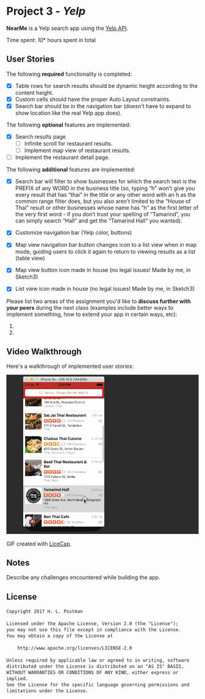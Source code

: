 # Project 3 - *Yelp*

**NearMe** is a Yelp search app using the [Yelp API](http://www.yelp.com/developers/documentation/v2/search_api).

Time spent: *10** hours spent in total

## User Stories

The following **required** functionality is completed:

- [x] Table rows for search results should be dynamic height according to the content height.
- [x] Custom cells should have the proper Auto Layout constraints.
- [x] Search bar should be in the navigation bar (doesn't have to expand to show location like the real Yelp app does).

The following **optional** features are implemented:

- [x] Search results page
   - [ ] Infinite scroll for restaurant results.
   - [ ] Implement map view of restaurant results.
- [ ] Implement the restaurant detail page.

The following **additional** features are implemented:

- [x] Search bar will filter to show businesses for which the search text is the PREFIX of any WORD in the business title (so, typing “h” won’t give you every result that has “thai” in the title or any other word with an h as the common range filter does, but you also aren’t limited to the “House of Thai” result or other businesses whose name has “h” as the first letter of the very first word - if you don’t trust your spelling of “Tamarind”, you can simply search “Hall” and get the “Tamarind Hall” you wanted).
- [x] Customize navigation bar (Yelp color, buttons)
- [x] Map view navigation bar button changes icon to a list view when in map mode, guiding users to click it again to return to viewing results as a list (table view)
- [x] Map view button icon made in house (no legal issues!  Made by me, in Sketch3)
- [x] List view icon made in house (no legal issues!  Made by me, in Sketch3)


Please list two areas of the assignment you'd like to **discuss further with your peers** during the next class (examples include better ways to implement something, how to extend your app in certain ways, etc):

1. 
2. 

## Video Walkthrough 

Here's a walkthrough of implemented user stories:

<img src='https://github.com/hlpostman/Yelp/blob/master/Video_walkthrough_Yelp.gif' title='Video Walkthrough' width='' alt='Video Walkthrough' />

GIF created with [LiceCap](http://www.cockos.com/licecap/).

## Notes

Describe any challenges encountered while building the app.

## License

    Copyright 2017 H. L. Postman

    Licensed under the Apache License, Version 2.0 (the "License");
    you may not use this file except in compliance with the License.
    You may obtain a copy of the License at

        http://www.apache.org/licenses/LICENSE-2.0

    Unless required by applicable law or agreed to in writing, software
    distributed under the License is distributed on an "AS IS" BASIS,
    WITHOUT WARRANTIES OR CONDITIONS OF ANY KIND, either express or implied.
    See the License for the specific language governing permissions and
    limitations under the License.

